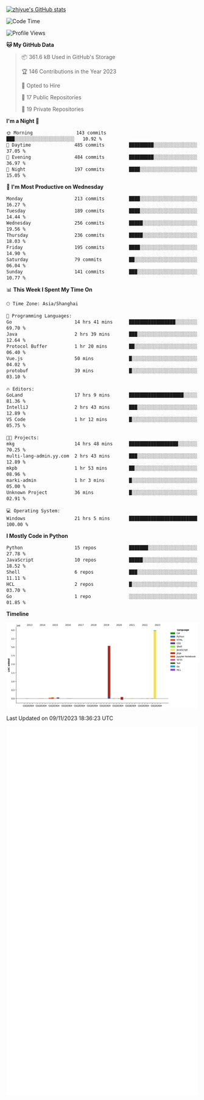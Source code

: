
[![zhiyue's GitHub stats](https://github-readme-stats.vercel.app/api?username=zhiyue)](https://github.com/anuraghazra/github-readme-stats&&show_icons=true)

<!--START_SECTION:waka-->
![Code Time](http://img.shields.io/badge/Code%20Time-1%2C733%20hrs%2040%20mins-blue)

![Profile Views](http://img.shields.io/badge/Profile%20Views-0-blue)

**🐱 My GitHub Data** 

> 📦 361.6 kB Used in GitHub's Storage 
 > 
> 🏆 146 Contributions in the Year 2023
 > 
> 💼 Opted to Hire
 > 
> 📜 17 Public Repositories 
 > 
> 🔑 19 Private Repositories 
 > 
**I'm a Night 🦉** 

```text
🌞 Morning                143 commits         ███░░░░░░░░░░░░░░░░░░░░░░   10.92 % 
🌆 Daytime                485 commits         █████████░░░░░░░░░░░░░░░░   37.05 % 
🌃 Evening                484 commits         █████████░░░░░░░░░░░░░░░░   36.97 % 
🌙 Night                  197 commits         ████░░░░░░░░░░░░░░░░░░░░░   15.05 % 
```
📅 **I'm Most Productive on Wednesday** 

```text
Monday                   213 commits         ████░░░░░░░░░░░░░░░░░░░░░   16.27 % 
Tuesday                  189 commits         ████░░░░░░░░░░░░░░░░░░░░░   14.44 % 
Wednesday                256 commits         █████░░░░░░░░░░░░░░░░░░░░   19.56 % 
Thursday                 236 commits         █████░░░░░░░░░░░░░░░░░░░░   18.03 % 
Friday                   195 commits         ████░░░░░░░░░░░░░░░░░░░░░   14.90 % 
Saturday                 79 commits          ██░░░░░░░░░░░░░░░░░░░░░░░   06.04 % 
Sunday                   141 commits         ███░░░░░░░░░░░░░░░░░░░░░░   10.77 % 
```


📊 **This Week I Spent My Time On** 

```text
🕑︎ Time Zone: Asia/Shanghai

💬 Programming Languages: 
Go                       14 hrs 41 mins      █████████████████░░░░░░░░   69.70 % 
Java                     2 hrs 39 mins       ███░░░░░░░░░░░░░░░░░░░░░░   12.64 % 
Protocol Buffer          1 hr 20 mins        ██░░░░░░░░░░░░░░░░░░░░░░░   06.40 % 
Vue.js                   50 mins             █░░░░░░░░░░░░░░░░░░░░░░░░   04.02 % 
protobuf                 39 mins             █░░░░░░░░░░░░░░░░░░░░░░░░   03.10 % 

🔥 Editors: 
GoLand                   17 hrs 9 mins       ████████████████████░░░░░   81.36 % 
IntelliJ                 2 hrs 43 mins       ███░░░░░░░░░░░░░░░░░░░░░░   12.89 % 
VS Code                  1 hr 12 mins        █░░░░░░░░░░░░░░░░░░░░░░░░   05.75 % 

🐱‍💻 Projects: 
mkg                      14 hrs 48 mins      ██████████████████░░░░░░░   70.25 % 
multi-lang-admin.yy.com  2 hrs 43 mins       ███░░░░░░░░░░░░░░░░░░░░░░   12.89 % 
mkpb                     1 hr 53 mins        ██░░░░░░░░░░░░░░░░░░░░░░░   08.96 % 
marki-admin              1 hr 3 mins         █░░░░░░░░░░░░░░░░░░░░░░░░   05.00 % 
Unknown Project          36 mins             █░░░░░░░░░░░░░░░░░░░░░░░░   02.91 % 

💻 Operating System: 
Windows                  21 hrs 5 mins       █████████████████████████   100.00 % 
```

**I Mostly Code in Python** 

```text
Python                   15 repos            ███████░░░░░░░░░░░░░░░░░░   27.78 % 
JavaScript               10 repos            █████░░░░░░░░░░░░░░░░░░░░   18.52 % 
Shell                    6 repos             ███░░░░░░░░░░░░░░░░░░░░░░   11.11 % 
HCL                      2 repos             █░░░░░░░░░░░░░░░░░░░░░░░░   03.70 % 
Go                       1 repo              ░░░░░░░░░░░░░░░░░░░░░░░░░   01.85 % 
```



**Timeline**

![Lines of Code chart](https://raw.githubusercontent.com/zhiyue/zhiyue/main/assets/bar_graph.png)


 Last Updated on 09/11/2023 18:36:23 UTC
<!--END_SECTION:waka-->

<!-- [![Top Langs](https://github-readme-stats.vercel.app/api/top-langs/?username=zhiyue)](https://github.com/anuraghazra/github-readme-stats) -->

![](./github-metrics.svg)

